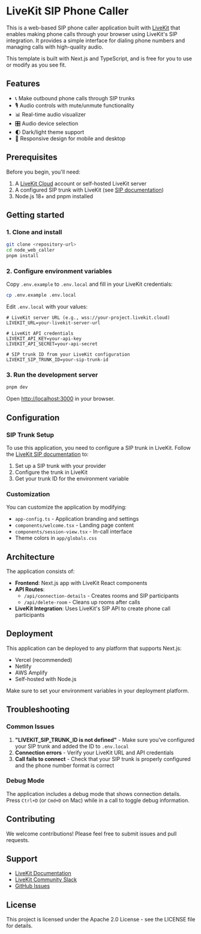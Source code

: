# LiveKit SIP Phone Caller

This is a web-based SIP phone caller application built with [LiveKit](https://livekit.io) that enables making phone calls through your browser using LiveKit's SIP integration. It provides a simple interface for dialing phone numbers and managing calls with high-quality audio.

This template is built with Next.js and TypeScript, and is free for you to use or modify as you see fit.

## Features

- 📞 Make outbound phone calls through SIP trunks
- 🎙️ Audio controls with mute/unmute functionality
- 📊 Real-time audio visualizer
- 🎛️ Audio device selection
- 🌓 Dark/light theme support
- 📱 Responsive design for mobile and desktop

## Prerequisites

Before you begin, you'll need:

1. A [LiveKit Cloud](https://cloud.livekit.io) account or self-hosted LiveKit server
2. A configured SIP trunk with LiveKit (see [SIP documentation](https://docs.livekit.io/sip/))
3. Node.js 18+ and pnpm installed

## Getting started

### 1. Clone and install

```bash
git clone <repository-url>
cd node_web_caller
pnpm install
```

### 2. Configure environment variables

Copy `.env.example` to `.env.local` and fill in your LiveKit credentials:

```bash
cp .env.example .env.local
```

Edit `.env.local` with your values:

```env
# LiveKit server URL (e.g., wss://your-project.livekit.cloud)
LIVEKIT_URL=your-livekit-server-url

# LiveKit API credentials
LIVEKIT_API_KEY=your-api-key
LIVEKIT_API_SECRET=your-api-secret

# SIP trunk ID from your LiveKit configuration
LIVEKIT_SIP_TRUNK_ID=your-sip-trunk-id
```

### 3. Run the development server

```bash
pnpm dev
```

Open [http://localhost:3000](http://localhost:3000) in your browser.

## Configuration

### SIP Trunk Setup

To use this application, you need to configure a SIP trunk in LiveKit. Follow the [LiveKit SIP documentation](https://docs.livekit.io/sip/) to:

1. Set up a SIP trunk with your provider
2. Configure the trunk in LiveKit
3. Get your trunk ID for the environment variable

### Customization

You can customize the application by modifying:

- `app-config.ts` - Application branding and settings
- `components/welcome.tsx` - Landing page content
- `components/session-view.tsx` - In-call interface
- Theme colors in `app/globals.css`

## Architecture

The application consists of:

- **Frontend**: Next.js app with LiveKit React components
- **API Routes**:
  - `/api/connection-details` - Creates rooms and SIP participants
  - `/api/delete-room` - Cleans up rooms after calls
- **LiveKit Integration**: Uses LiveKit's SIP API to create phone call participants

## Deployment

This application can be deployed to any platform that supports Next.js:

- Vercel (recommended)
- Netlify
- AWS Amplify
- Self-hosted with Node.js

Make sure to set your environment variables in your deployment platform.

## Troubleshooting

### Common Issues

1. **"LIVEKIT_SIP_TRUNK_ID is not defined"** - Make sure you've configured your SIP trunk and added the ID to `.env.local`
2. **Connection errors** - Verify your LiveKit URL and API credentials
3. **Call fails to connect** - Check that your SIP trunk is properly configured and the phone number format is correct

### Debug Mode

The application includes a debug mode that shows connection details. Press `Ctrl+D` (or `Cmd+D` on Mac) while in a call to toggle debug information.

## Contributing

We welcome contributions! Please feel free to submit issues and pull requests.

## Support

- [LiveKit Documentation](https://docs.livekit.io)
- [LiveKit Community Slack](https://livekit.io/join-slack)
- [GitHub Issues](https://github.com/livekit/livekit/issues)

## License

This project is licensed under the Apache 2.0 License - see the LICENSE file for details.
